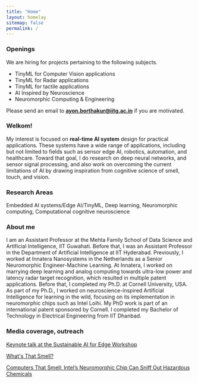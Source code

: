 ```yaml
---
title: "Home"
layout: homelay
sitemap: false
permalink: /
---
```


### Openings

We are hiring for projects pertaining to the following subjects.  

* TinyML for Computer Vision applications
* TinyML for Radar applications
* TinyML for tactile applications
* AI Inspired by Neuroscience
* Neuromorphic Computing \& Engineering

Please send an email to **ayon.borthakur@iitg.ac.in** if you are motivated. 

### Welkom!

My interest is focused on **real-time AI system** design for practical applications. These systems have a wide range of applications, including but not limited to fields such as sensor edge AI, robotics, automation, and healthcare. Toward that goal, I do research on deep neural networks, and sensor signal processing, and also work on overcoming the current limitations of AI by drawing inspiration from cognitive science of smell, touch, and vision.

### Research Areas
Embedded AI systems/Edge AI/TinyML, Deep learning, Neuromorphic computing, Computational cognitive neuroscience

### About me
I am an Assistant Professor at the Mehta Family School of Data Science and Artificial Intelligence, IIT Guwahati. Before that, I was an Assistant Professor in the Department of Artificial Intelligence at IIT Hyderabad. Previously, I worked at Innatera Nanosystems in the Netherlands as a Senior Neuromorphic Engineer-Machine Learning. At Innatera, I worked on marrying deep learning and analog computing towards ultra-low power and latency radar target recognition, which resulted in multiple patent applications. Before that, I completed my Ph.D. at Cornell University, USA. As part of my Ph.D., I worked on neuroscience-inspired Artificial Intelligence for learning in the wild, focusing on its implementation in neuromorphic chips such as Intel Loihi. My PhD work is part of an international patent sponsored by Cornell. I completed my Bachelor of Technology in Electrical Engineering from IIT Dhanbad.

### Media coverage, outreach

[Keynote talk at the Sustainable AI for Edge Workshop](https://www.aimlsystems.org/2023/sai4e/)

[What's That Smell?](https://cacm.acm.org/news/246406-whats-that-smell/fulltext)

[Computers That Smell: Intel’s Neuromorphic Chip Can Sniff Out Hazardous Chemicals](https://newsroom.intel.com/news/computers-smell-intels-neuromorphic-chip-sniff-hazardous-chemicals/#gs.kmjtzz)



